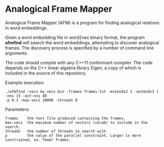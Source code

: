 # Analogical Frame Mapper

Analogical Frame Mapper (AFM) is a program for finding analogical relations in word embeddings. 

Given a word embedding file in word2vec binary format, the program **afmfind** will search the word embeddings, attempting to discover analogical frames. The discovery process is specified by a number of command line arguments.

The code should compile with any C++11 conformant compiler. The code depends on the C++ linear algebra library Eigen, a copy of which is included in the source of this repository.

Example execution:

	./afmfind -vecs my_vecs.bin -frames frames.txt -extends2 1 -extends3 1 -nns 15 -ext-nns 40
	-p 0.3 -max-vecs 10000 -threads 8
	
Parameters:

	frames    the text file produced containing the frames.
	max-vecs  the maximum number of vectors (vocab) to include in the search.
	threads   the number of threads to search with.
	p         the value of the parallel constraint. Larger is more constrained, ie. fewer frames.

